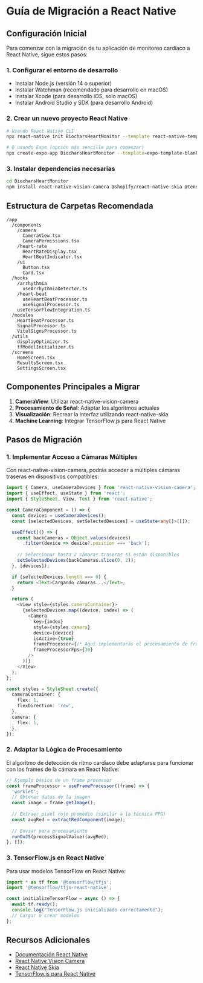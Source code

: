 
# Guía de Migración a React Native

## Configuración Inicial

Para comenzar con la migración de tu aplicación de monitoreo cardíaco a React Native, sigue estos pasos:

### 1. Configurar el entorno de desarrollo

- Instalar Node.js (versión 14 o superior)
- Instalar Watchman (recomendado para desarrollo en macOS)
- Instalar Xcode (para desarrollo iOS, solo macOS)
- Instalar Android Studio y SDK (para desarrollo Android)

### 2. Crear un nuevo proyecto React Native

```bash
# Usando React Native CLI
npx react-native init BiocharsHeartMonitor --template react-native-template-typescript

# O usando Expo (opción más sencilla para comenzar)
npx create-expo-app BiocharsHeartMonitor --template=expo-template-blank-typescript
```

### 3. Instalar dependencias necesarias

```bash
cd BiocharsHeartMonitor
npm install react-native-vision-camera @shopify/react-native-skia @tensorflow/tfjs @tensorflow/tfjs-react-native react-native-fs react-native-reanimated react-native-svg
```

## Estructura de Carpetas Recomendada

```
/app
  /components
    /camera
      CameraView.tsx
      CameraPermissions.tsx
    /heart-rate
      HeartRateDisplay.tsx
      HeartBeatIndicator.tsx
    /ui
      Button.tsx
      Card.tsx
  /hooks
    /arrhythmia
      useArrhythmiaDetector.ts
    /heart-beat
      useHeartBeatProcessor.ts
      useSignalProcessor.ts
    useTensorFlowIntegration.ts
  /modules
    HeartBeatProcessor.ts
    SignalProcessor.ts
    VitalSignsProcessor.ts
  /utils
    displayOptimizer.ts
    tfModelInitializer.ts
  /screens
    HomeScreen.tsx
    ResultsScreen.tsx
    SettingsScreen.tsx
```

## Componentes Principales a Migrar

1. **CameraView**: Utilizar react-native-vision-camera
2. **Procesamiento de Señal**: Adaptar los algoritmos actuales 
3. **Visualización**: Recrear la interfaz utilizando react-native-skia
4. **Machine Learning**: Integrar TensorFlow.js para React Native

## Pasos de Migración

### 1. Implementar Acceso a Cámaras Múltiples

Con react-native-vision-camera, podrás acceder a múltiples cámaras traseras en dispositivos compatibles:

```typescript
import { Camera, useCameraDevices } from 'react-native-vision-camera';
import { useEffect, useState } from 'react';
import { StyleSheet, View, Text } from 'react-native';

const CameraComponent = () => {
  const devices = useCameraDevices();
  const [selectedDevices, setSelectedDevices] = useState<any[]>([]);

  useEffect(() => {
    const backCameras = Object.values(devices)
      .filter(device => device?.position === 'back');
    
    // Seleccionar hasta 2 cámaras traseras si están disponibles
    setSelectedDevices(backCameras.slice(0, 2));
  }, [devices]);

  if (selectedDevices.length === 0) {
    return <Text>Cargando cámaras...</Text>;
  }

  return (
    <View style={styles.cameraContainer}>
      {selectedDevices.map((device, index) => (
        <Camera
          key={index}
          style={styles.camera}
          device={device}
          isActive={true}
          frameProcessor={/* Aquí implementarás el procesamiento de frames */}
          frameProcessorFps={30}
        />
      ))}
    </View>
  );
};

const styles = StyleSheet.create({
  cameraContainer: {
    flex: 1,
    flexDirection: 'row',
  },
  camera: {
    flex: 1,
  },
});
```

### 2. Adaptar la Lógica de Procesamiento

El algoritmo de detección de ritmo cardíaco debe adaptarse para funcionar con los frames de la cámara en React Native:

```typescript
// Ejemplo básico de un frame processor
const frameProcessor = useFrameProcessor((frame) => {
  'worklet';
  // Obtener datos de la imagen
  const image = frame.getImage();
  
  // Extraer pixel rojo promedio (similar a la técnica PPG)
  const avgRed = extractRedComponent(image);
  
  // Enviar para procesamiento
  runOnJS(processSignalValue)(avgRed);
}, []);
```

### 3. TensorFlow.js en React Native

Para usar modelos TensorFlow en React Native:

```typescript
import * as tf from '@tensorflow/tfjs';
import '@tensorflow/tfjs-react-native';

const initializeTensorFlow = async () => {
  await tf.ready();
  console.log("TensorFlow.js inicializado correctamente");
  // Cargar o crear modelos
};
```

## Recursos Adicionales

- [Documentación React Native](https://reactnative.dev/docs/getting-started)
- [React Native Vision Camera](https://mrousavy.com/react-native-vision-camera/)
- [React Native Skia](https://shopify.github.io/react-native-skia/)
- [TensorFlow.js para React Native](https://www.tensorflow.org/js/tutorials/react_native)
